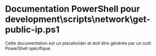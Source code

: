 # Documentation PowerShell pour development\scripts\network\get-public-ip.ps1

Cette documentation est un placeholder et doit être générée par un outil PowerShell spécifique.

